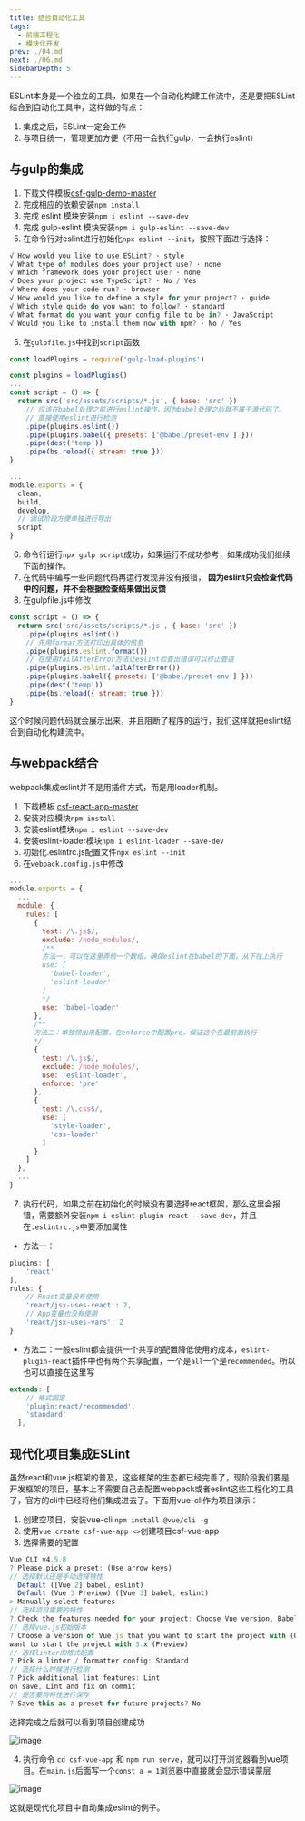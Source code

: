 ```yaml
---
title: 结合自动化工具
tags: 
  - 前端工程化
  - 模块化开发
prev: ./04.md
next: ./06.md
sidebarDepth: 5
---
```


ESLint本身是一个独立的工具，如果在一个自动化构建工作流中，还是要把ESLint结合到自动化工具中，这样做的有点：

1. 集成之后，ESLint一定会工作
2. 与项目统一，管理更加方便（不用一会执行gulp，一会执行eslint）

## 与gulp的集成
1. 下载文件模板[csf-gulp-demo-master](https://github.com/a1burning/demofiles/tree/master/csf-gulp-demo-master)
2. 完成相应的依赖安装`npm install`
3. 完成 eslint 模块安装`npm i eslint --save-dev`
4. 完成 gulp-eslint 模块安装`npm i gulp-eslint --save-dev`
5. 在命令行对eslint进行初始化`npx eslint --init`，按照下面进行选择：

```js
√ How would you like to use ESLint? · style
√ What type of modules does your project use? · none
√ Which framework does your project use? · none
√ Does your project use TypeScript? · No / Yes
√ Where does your code run? · browser
√ How would you like to define a style for your project? · guide
√ Which style guide do you want to follow? · standard
√ What format do you want your config file to be in? · JavaScript
√ Would you like to install them now with npm? · No / Yes
```

5. 在`gulpfile.js`中找到`script`函数

```js
const loadPlugins = require('gulp-load-plugins')

const plugins = loadPlugins()
...
const script = () => {
  return src('src/assets/scripts/*.js', { base: 'src' })
    // 应该在babel处理之前进行eslint操作，因为babel处理之后就不属于源代码了。
    // 直接使用eslint进行检测
    .pipe(plugins.eslint())
    .pipe(plugins.babel({ presets: ['@babel/preset-env'] }))
    .pipe(dest('temp'))
    .pipe(bs.reload({ stream: true }))
}

...
module.exports = {
  clean,
  build,
  develop,
  // 调试阶段方便单独进行导出
  script
}
```

6. 命令行运行`npx gulp script`成功，如果运行不成功参考[]()，如果成功我们继续下面的操作。
7. 在代码中编写一些问题代码再运行发现并没有报错， **因为eslint只会检查代码中的问题，并不会根据检查结果做出反馈**
8. 在gulpfile.js中修改

```js
const script = () => {
  return src('src/assets/scripts/*.js', { base: 'src' })
    .pipe(plugins.eslint())
    // 先用format方法打印出具体的信息
    .pipe(plugins.eslint.format())
    // 在使用failAfterError方法让eslint检查出错误可以终止管道
    .pipe(plugins.eslint.failAfterError())
    .pipe(plugins.babel({ presets: ['@babel/preset-env'] }))
    .pipe(dest('temp'))
    .pipe(bs.reload({ stream: true }))
}
```

这个时候问题代码就会展示出来，并且阻断了程序的运行，我们这样就把eslint结合到自动化构建流中。

## 与webpack结合
webpack集成eslint并不是用插件方式，而是用loader机制。

1. 下载模板 [csf-react-app-master](https://github.com/a1burning/demofiles/tree/master/csf-react-app-master)
2. 安装对应模块`npm install`
3. 安装eslint模块`npm i eslint --save-dev`
4. 安装eslint-loader模块`npm i eslint-loader --save-dev`
5. 初始化.eslintrc.js配置文件`npx eslint --init`
6. 在`webpack.config.js`中修改

```js
...
module.exports = {
  ...
  module: {
    rules: [
      {
        test: /\.js$/, 
        exclude: /node_modules/, 
        /**
        方法一，可以在这里弄给一个数组，确保eslint在babel的下面，从下往上执行
        use: [
          'babel-loader',
          'eslint-loader'
        ]
        */
        use: 'babel-loader'
      },
      /**
      方法二：单独领出来配置，在enforce中配置pre，保证这个在最前面执行
      */
      {
        test: /\.js$/, 
        exclude: /node_modules/, 
        use: 'eslint-loader',
        enforce: 'pre'
      },
      {
        test: /\.css$/, 
        use: [
          'style-loader',
          'css-loader'
        ]
      }
    ]
  },
  ...
}
```

7. 执行代码，如果之前在初始化的时候没有要选择react框架，那么这里会报错，需要额外安装`npm i eslint-plugin-react --save-dev`，并且在`.eslintrc.js`中要添加属性

- 方法一：

```js
plugins: [
    'react'
],
rules: {
    // React变量没有使用
    'react/jsx-uses-react': 2,
    // App变量也没有使用
    'react/jsx-uses-vars': 2
}
```

- 方法二：一般eslint都会提供一个共享的配置降低使用的成本，`eslint-plugin-react`插件中也有两个共享配置，一个是`all`一个是`recommended`。所以也可以直接在这里写

```js
extends: [
    // 格式固定
    'plugin:react/recommended',
    'standard'
  ],
```
## 现代化项目集成ESLint
虽然react和vue.js框架的普及，这些框架的生态都已经完善了，现阶段我们要是开发框架的项目，基本上不需要自己去配置webpack或者eslint这些工程化的工具了，官方的cli中已经将他们集成进去了。下面用vue-cli作为项目演示：

1. 创建空项目，安装vue-cli `npm install @vue/cli -g`
2. 使用`vue create csf-vue-app <>`创建项目csf-vue-app
3. 选择需要的配置

```js
Vue CLI v4.5.8
? Please pick a preset: (Use arrow keys)
// 选择默认还是手动选择特性
  Default ([Vue 2] babel, eslint)
  Default (Vue 3 Preview) ([Vue 3] babel, eslint) 
> Manually select features
// 选择项目需要的特性
? Check the features needed for your project: Choose Vue version, Babel, Linter
// 选择vue.js初始版本
? Choose a version of Vue.js that you want to start the project with (Use ar? Choose a version of Vue.js that you     
want to start the project with 3.x (Preview)
// 选择linter的格式配置
? Pick a linter / formatter config: Standard
// 选择什么时候进行检测
? Pick additional lint features: Lint
on save, Lint and fix on commit
// 是否要将特性进行保存
? Save this as a preset for future projects? No
```

选择完成之后就可以看到项目创建成功

![image](~@public/assets/program/modules/eslint2.png)

4. 执行命令 `cd csf-vue-app` 和 `npm run serve`，就可以打开浏览器看到vue项目。在`main.js`后面写一个`const a = 1`浏览器中直接就会显示错误蒙层

![image](~@public/assets/program/modules/eslint3.png)

这就是现代化项目中自动集成eslint的例子。
